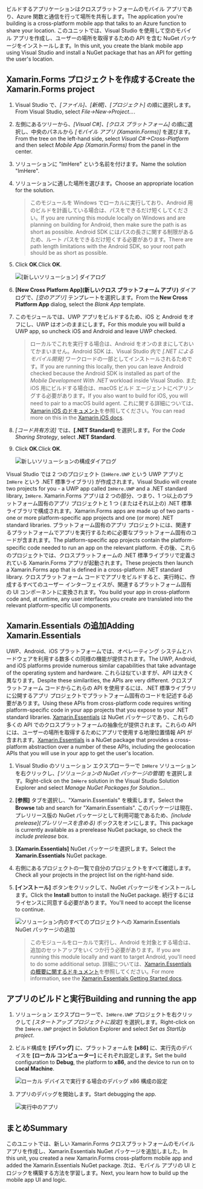 <span data-ttu-id="e91ca-101">ビルドするアプリケーションはクロスプラットフォームのモバイル アプリであり、Azure 関数と通信を行って場所を共有します。</span><span class="sxs-lookup"><span data-stu-id="e91ca-101">The application you're building is a cross-platform mobile app that talks to an Azure function to share your location.</span></span> <span data-ttu-id="e91ca-102">このユニットでは、Visual Studio を使用して空のモバイル アプリを作成し、ユーザーの場所を取得するための API を含む NuGet パッケージをインストールします。</span><span class="sxs-lookup"><span data-stu-id="e91ca-102">In this unit, you create the blank mobile app using Visual Studio and install a NuGet package that has an API for getting the user's location.</span></span>

## <a name="create-the-xamarinforms-project"></a><span data-ttu-id="e91ca-103">Xamarin.Forms プロジェクトを作成する</span><span class="sxs-lookup"><span data-stu-id="e91ca-103">Create the Xamarin.Forms project</span></span>

1. <span data-ttu-id="e91ca-104">Visual Studio で、*[ファイル]、[新規]、[プロジェクト]* の順に選択します。</span><span class="sxs-lookup"><span data-stu-id="e91ca-104">From Visual Studio, select *File->New->Project...*.</span></span>

2. <span data-ttu-id="e91ca-105">左側にあるツリーから、*[Visual C#]、[クロス プラットフォーム]* の順に選択し、中央のパネルから *[モバイル アプリ (Xamarin.Forms)]* を選びます。</span><span class="sxs-lookup"><span data-stu-id="e91ca-105">From the tree on the left-hand side, select *Visual C#->Cross-Platform* and then select *Mobile App (Xamarin.Forms)* from the panel in the center.</span></span>

3. <span data-ttu-id="e91ca-106">ソリューションに "ImHere" という名前を付けます。</span><span class="sxs-lookup"><span data-stu-id="e91ca-106">Name the solution "ImHere".</span></span>

4. <span data-ttu-id="e91ca-107">ソリューションに適した場所を選びます。</span><span class="sxs-lookup"><span data-stu-id="e91ca-107">Choose an appropriate location for the solution.</span></span>

    > <span data-ttu-id="e91ca-108">このモジュールを Windows でローカルに実行しており、Android 用のビルドを計画している場合は、パスをできるだけ短くしてください。</span><span class="sxs-lookup"><span data-stu-id="e91ca-108">If you are running this module locally on Windows and are planning on building for Android, then make sure the path is as short as possible.</span></span> <span data-ttu-id="e91ca-109">Android SDK にはパスの長さに関する制限があるため、ルート パスをできるだけ短くする必要があります。</span><span class="sxs-lookup"><span data-stu-id="e91ca-109">There are path length limitations with the Android SDK, so your root path should be as short as possible.</span></span>

5. <span data-ttu-id="e91ca-110">Click **OK**.</span><span class="sxs-lookup"><span data-stu-id="e91ca-110">Click **OK**.</span></span>

    ![[新しいソリューション] ダイアログ](../media-drafts/2-new-solution-dialog.png)

6. <span data-ttu-id="e91ca-112">**[New Cross Platform App]\(新しいクロス プラットフォーム アプリ\)** ダイアログで、*[空のアプリ]* テンプレートを選択します。</span><span class="sxs-lookup"><span data-stu-id="e91ca-112">From the **New Cross Platform App** dialog, select the *Blank App* template.</span></span>

7. <span data-ttu-id="e91ca-113">このモジュールでは、UWP アプリをビルドするため、iOS と Android をオフにし、UWP はオンのままにします。</span><span class="sxs-lookup"><span data-stu-id="e91ca-113">For this module you will build a UWP app, so uncheck iOS and Android and leave UWP checked.</span></span>

    > <span data-ttu-id="e91ca-114">ローカルでこれを実行する場合は、Android をオンのままにしておいてかまいません。Android SDK は、Visual Studio 内で *[.NET によるモバイル開発]* ワークロードの一部としてインストールされるためです。</span><span class="sxs-lookup"><span data-stu-id="e91ca-114">If you are running this locally, then you can leave Android checked because the Android SDK is installed as part of the *Mobile Development With .NET* workload inside Visual Studio.</span></span> <span data-ttu-id="e91ca-115">また iOS 用にビルドする場合は、macOS ビルド エージェントにペアリングする必要があります。</span><span class="sxs-lookup"><span data-stu-id="e91ca-115">If you also want to build for iOS, you will need to pair to a macOS build agent.</span></span> <span data-ttu-id="e91ca-116">これに関する詳細については、[Xamarin iOS のドキュメント](https://docs.microsoft.com/xamarin/ios/get-started/installation/windows/connecting-to-mac/)を参照してください。</span><span class="sxs-lookup"><span data-stu-id="e91ca-116">You can read more on this in the [Xamarin iOS docs](https://docs.microsoft.com/xamarin/ios/get-started/installation/windows/connecting-to-mac/).</span></span>

8. <span data-ttu-id="e91ca-117">*[コード共有方法]* では、**[.NET Standard]** を選択します。</span><span class="sxs-lookup"><span data-stu-id="e91ca-117">For the *Code Sharing Strategy*, select **.NET Standard**.</span></span>

9. <span data-ttu-id="e91ca-118">Click **OK**.</span><span class="sxs-lookup"><span data-stu-id="e91ca-118">Click **OK**.</span></span>

    ![新しいソリューションの構成ダイアログ](../media-drafts/2-configure-solution-dialog.png)

<span data-ttu-id="e91ca-120">Visual Studio では 2 つのプロジェクト (`ImHere.UWP` という UWP アプリと `ImHere` という .NET 標準ライブラリ) が作成されます。</span><span class="sxs-lookup"><span data-stu-id="e91ca-120">Visual Studio will create two projects for you - a UWP app called `ImHere.UWP` and a .NET standard library, `ImHere`.</span></span> <span data-ttu-id="e91ca-121">Xamarin.Forms アプリは 2 つの部分、つまり、1 つ以上のプラットフォーム固有のアプリ プロジェクトと 1 つ (またはそれ以上の) .NET 標準ライブラリで構成されます。</span><span class="sxs-lookup"><span data-stu-id="e91ca-121">Xamarin.Forms apps are made up of two parts - one or more platform-specific app projects and one (or more) .NET standard libraries.</span></span> <span data-ttu-id="e91ca-122">プラットフォーム固有のアプリ プロジェクトには、関連するプラットフォームでアプリを実行するために必要なプラットフォーム固有のコードが含まれます。</span><span class="sxs-lookup"><span data-stu-id="e91ca-122">The platform-specific app projects contain the platform-specific code needed to run an app on the relevant platform.</span></span> <span data-ttu-id="e91ca-123">その後、これらのプロジェクトでは、クロスプラットフォームの .NET 標準ライブラリで定義されている Xamarin.Forms アプリが起動されます。</span><span class="sxs-lookup"><span data-stu-id="e91ca-123">These projects then launch a Xamarin.Forms app that is defined in a cross-platform .NET standard library.</span></span> <span data-ttu-id="e91ca-124">クロスプラットフォーム コードでアプリをビルドすると、実行時に、作成するすべてのユーザー インターフェイスが、関連するプラットフォーム固有の UI コンポーネントに変換されます。</span><span class="sxs-lookup"><span data-stu-id="e91ca-124">You build your app in cross-platform code and, at runtime, any user interfaces you create are translated into the relevant platform-specific UI components.</span></span>

## <a name="adding-xamarinessentials"></a><span data-ttu-id="e91ca-125">Xamarin.Essentials の追加</span><span class="sxs-lookup"><span data-stu-id="e91ca-125">Adding Xamarin.Essentials</span></span>

<span data-ttu-id="e91ca-126">UWP、Android、iOS プラットフォームでは、オペレーティング システムとハードウェアを利用する数多くの同様の機能が提供されます。</span><span class="sxs-lookup"><span data-stu-id="e91ca-126">The UWP, Android, and iOS platforms provide numerous similar capabilities that take advantage of the operating system and hardware.</span></span> <span data-ttu-id="e91ca-127">これらは似ていますが、API は大きく異なります。</span><span class="sxs-lookup"><span data-stu-id="e91ca-127">Despite these similarities, the APIs are very different.</span></span> <span data-ttu-id="e91ca-128">クロスプラットフォーム コードからこれらの API を使用するには、.NET 標準ライブラリに公開するアプリ プロジェクトでプラットフォーム固有のコードを記述する必要があります。</span><span class="sxs-lookup"><span data-stu-id="e91ca-128">Using these APIs from cross-platform code requires writing platform-specific code in your app projects that you expose to your .NET standard libraries.</span></span> <span data-ttu-id="e91ca-129">[Xamarin.Essentials](https://docs.microsoft.com/xamarin/essentials/) は NuGet パッケージであり、これらの多くの API でのクロスプラットフォームの抽象化が提供されます。これらの API には、ユーザーの場所を取得するためにアプリで使用する地理位置情報 API が含まれます。</span><span class="sxs-lookup"><span data-stu-id="e91ca-129">[Xamarin.Essentials](https://docs.microsoft.com/xamarin/essentials/) is a NuGet package that provides a cross-platform abstraction over a number of these APIs, including the geolocation APIs that you will use in your app to get the user's location.</span></span>

1. <span data-ttu-id="e91ca-130">Visual Studio のソリューション エクスプローラーで `ImHere` ソリューションを右クリックし、*[ソリューションの NuGet パッケージの管理]* を選択します。</span><span class="sxs-lookup"><span data-stu-id="e91ca-130">Right-click on the `ImHere` solution in the Visual Studio Solution Explorer and select *Manage NuGet Packages for Solution...*.</span></span>

2. <span data-ttu-id="e91ca-131">**[参照]** タブを選択し、"Xamarin.Essentials" を検索します。</span><span class="sxs-lookup"><span data-stu-id="e91ca-131">Select the **Browse** tab and search for "Xamarin.Essentials".</span></span> <span data-ttu-id="e91ca-132">このパッケージは現在、プレリリース版の NuGet パッケージとして利用可能であるため、*[include prelease]\(プレリリースを含める\)* ボックスをオンにします。</span><span class="sxs-lookup"><span data-stu-id="e91ca-132">This package is currently available as a prerelease NuGet package, so check the *include prelease* box.</span></span>

3. <span data-ttu-id="e91ca-133">**[Xamarin.Essentials]** NuGet パッケージを選択します。</span><span class="sxs-lookup"><span data-stu-id="e91ca-133">Select the **Xamarin.Essentials** NuGet package.</span></span>

4. <span data-ttu-id="e91ca-134">右側にあるプロジェクトの一覧で自分のプロジェクトをすべて確認します。</span><span class="sxs-lookup"><span data-stu-id="e91ca-134">Check all your projects in the project list on the right-hand side.</span></span>

5. <span data-ttu-id="e91ca-135">**[インストール]** ボタンをクリックして、NuGet パッケージをインストールします。</span><span class="sxs-lookup"><span data-stu-id="e91ca-135">Click the **Install** button to install the NuGet package.</span></span> <span data-ttu-id="e91ca-136">続行するにはライセンスに同意する必要があります。</span><span class="sxs-lookup"><span data-stu-id="e91ca-136">You'll need to accept the license to continue.</span></span>

    ![ソリューション内のすべてのプロジェクトへの Xamarin.Essentials NuGet パッケージの追加](../media-drafts/2-add-essentials-nuget.png)

    > <span data-ttu-id="e91ca-138">このモジュールをローカルで実行し、Android を対象とする場合は、追加のセットアップをいくつか行う必要があります。</span><span class="sxs-lookup"><span data-stu-id="e91ca-138">If you are running this module locally and want to target Android, you'll need to do some additional setup.</span></span> <span data-ttu-id="e91ca-139">詳細については、[Xamarin.Essentials の概要に関するドキュメント](https://docs.microsoft.com/xamarin/essentials/get-started?context=xamarin%2Fios&tabs=windows%2Candroid)を参照してください。</span><span class="sxs-lookup"><span data-stu-id="e91ca-139">For more information, see the [Xamarin.Essentials Getting Started docs](https://docs.microsoft.com/xamarin/essentials/get-started?context=xamarin%2Fios&tabs=windows%2Candroid).</span></span>

## <a name="building-and-running-the-app"></a><span data-ttu-id="e91ca-140">アプリのビルドと実行</span><span class="sxs-lookup"><span data-stu-id="e91ca-140">Building and running the app</span></span>

1. <span data-ttu-id="e91ca-141">ソリューション エクスプローラーで、`ImHere.UWP` プロジェクトを右クリックして *[スタートアップ プロジェクトに設定]* を選択します。</span><span class="sxs-lookup"><span data-stu-id="e91ca-141">Right-click on the `ImHere.UWP` project in Solution Explorer and select *Set as StartUp project*.</span></span>

2. <span data-ttu-id="e91ca-142">ビルド構成を **[デバッグ]** に、プラットフォームを **[x86]** に、実行先のデバイスを **[ローカル コンピューター]** にそれぞれ設定します。</span><span class="sxs-lookup"><span data-stu-id="e91ca-142">Set the build configuration to **Debug**, the platform to **x86**, and the device to run on to **Local Machine**.</span></span>

    ![ローカル デバイスで実行する場合のデバッグ x86 構成の設定](../media-drafts/2-debug-configuration.png)

3. <span data-ttu-id="e91ca-144">アプリのデバッグを開始します。</span><span class="sxs-lookup"><span data-stu-id="e91ca-144">Start debugging the app.</span></span>

    ![実行中のアプリ](../media-drafts/2-debuging-app.png)

## <a name="summary"></a><span data-ttu-id="e91ca-146">まとめ</span><span class="sxs-lookup"><span data-stu-id="e91ca-146">Summary</span></span>

<span data-ttu-id="e91ca-147">このユニットでは、新しい Xamarin.Forms クロスプラットフォームのモバイル アプリを作成し、Xamarin.Essentials NuGet パッケージを追加しました。</span><span class="sxs-lookup"><span data-stu-id="e91ca-147">In this unit, you created a new Xamarin.Forms cross-platform mobile app and added the Xamarin.Essentials NuGet package.</span></span> <span data-ttu-id="e91ca-148">次は、モバイル アプリの UI とロジックを構築する方法を学習します。</span><span class="sxs-lookup"><span data-stu-id="e91ca-148">Next, you learn how to build up the mobile app UI and logic.</span></span>